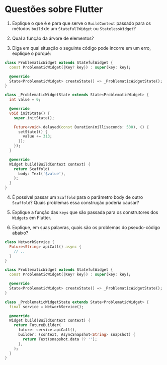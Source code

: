 # Questões sobre Flutter

1) Explique o que é e para que serve o `BuildContext` passado para os métodos `build` de um
`StatefullWidget` ou `StatelessWidget`?

2) Qual a função da árvore de elementos?

3) Diga em qual situação o seguinte código pode incorre em um erro, explique o porquê:

```dart
class ProblematicWidget extends StatefulWidget {
  const ProblematicWidget({Key? key}) : super(key: key);

  @override
  State<ProblematicWidget> createState() => _ProblematicWidgetState();
}

class _ProblematicWidgetState extends State<ProblematicWidget> {
  int value = 0;

  @override
  void initState() {
    super.initState();

    Future<void>.delayed(const Duration(milliseconds: 500), () {
      setState(() {
        value += 313;
      });
    });
  }

  @override
  Widget build(BuildContext context) {
    return Scaffold(
      body: Text('$value'),
    );
  }
}
```

4) É possível passar um `Scaffold` para o parâmetro body de outro `Scaffold`? Quais problemas essa construção poderia causar?

5) Explique a função das `keys` que são passada para os construtores dos `Widgets` em Flutter.

6) Explique, em suas palavras, quais são os problemas do pseudo-código abaixo?

```dart
class NetworkService {
  Future<String> apiCall() async {
    // ..
  }
}

class ProblematicWidget extends StatefulWidget {
  const ProblematicWidget({Key? key}) : super(key: key);

  @override
  State<ProblematicWidget> createState() => _ProblematicWidgetState();
}

class _ProblematicWidgetState extends State<ProblematicWidget> {
  final service = NetworkService();

  @override
  Widget build(BuildContext context) {
    return FutureBuilder(
      future: service.apiCall(),
      builder: (context, AsyncSnapshot<String> snapshot) {
        return Text(snapshot.data ?? '');
      },
    );
  }
}
```

